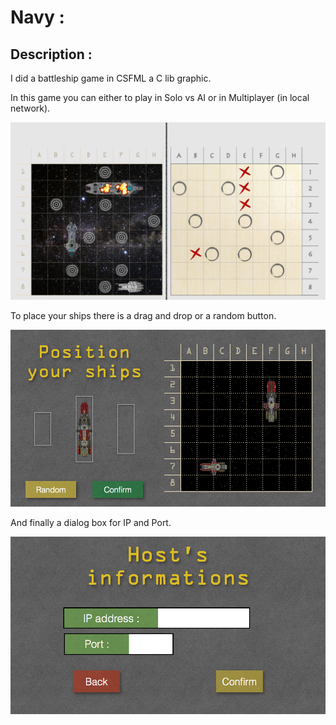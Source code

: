 # Navy :

## Description :

I did a battleship game in CSFML a C lib graphic.

In this game you can either to play in Solo vs AI or in Multiplayer (in local network).

![alt tag](.screenshot1.png)

To place your ships there is a drag and drop or a random button.

![alt tag](.screenshot2.png)

And finally a dialog box for IP and Port.

![alt tag](.screenshot3.png)
